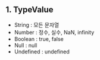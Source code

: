 ## 1. TypeValue
  - String : 모든 문자열
  - Number : 정수, 실수, NaN, infinity
  - Boolean : true, false
  - Null : null
  - Undefined : undefined
